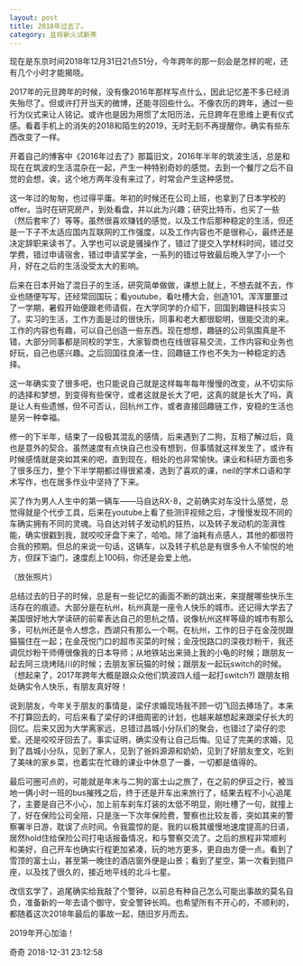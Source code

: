 ```yaml
---
layout: post
title: 2018年过去了。
category: 且将新火试新茶
---
```



现在是东京时间2018年12月31日21点51分，今年跨年的那一刻会是怎样的呢，还有几个小时才能揭晓。

2017年的元旦跨年的时候，没有像2016年那样写点什么，因此记忆差不多已经消失殆尽了。但或许打开当天的微博，还能寻回些什么。不像农历的跨年，通过一些行为仪式来让人铭记。或许也是因为用惯了太阳历法，元旦跨年在思维上更有仪式感。看着手机上的消失的2018和陌生的2019，无时无刻不再提醒你，确实有些东西改变了一样。

开着自己的博客中《2016年过去了》那篇旧文，2016年半年的筑波生活，总是和现在在筑波的生活混杂在一起，产生一种特别奇妙的感觉。去到一个餐厅之后不自觉的会想，诶，这个地方两年没有来过了，时常会产生这种感觉。

这一年过的匆匆，也过得平庸。年初的时候还在公司上班，也拿到了日本学校的offer。当时在研究房产，到处看盘，并以此为兴趣；研究比特币，也买了一些（然后套牢了）等等。虽然很喜欢赚钱的感觉，以及工作后那种稳定的生活，但还是一下子不太适应国内互联网的工作强度，以及工作内容也不是很称心，最终还是决定辞职来读书了。入学也可以说是骚操作了，错过了提交入学材料时间，错过交学费，错过申请宿舍，错过申请奖学金，一系列的错过导致最后晚入学了小一个月，好在之后的生活没受太大的影响。

后来在日本开始了混日子的生活，研究简单做做，课想上就上，不想去就不去，作业也随便写写，还经常回国玩；看youtube，看吐槽大会，创造101。浑浑噩噩过了一学期，暑假开始便跟老师请假，在大学同学的介绍下，回国到趣链科技实习了。实习的生活，工作方面是过的很快乐，同事和老大都很聪明，很能交流的来。工作的内容也有趣，可以自己创造一些东西。现在想想，趣链的公司氛围真是不错，大部分同事都是同校的学生，大家智商也在线很容易交流，工作内容和业务也好玩，自己也感兴趣。之后回国往良渚一住，回趣链工作也不失为一种稳定的选择。

这一年确实变了很多吧，也只能说自己就是这样每年每年慢慢的改变，从不切实际的选择和梦想，到变得有些保守，或者这就是长大了吧，这真的就是长大了吗，真是让人有些遗憾，但不可否认，回杭州工作，或者直接回趣链工作，安稳的生活也是另一种幸福。

修一的下半年，结束了一段极其混乱的感情，后来遇到了二狗，互相了解过后，竟也是意外的契合。虽然速度有点快自己也没有想到，但事情就这样发生了，或许有时候感情就是突如其来的吧，直到现在，相处的也非常愉快。课业和科研方面也多了很多压力，整个下半学期都过得很紧凑，选到了喜欢的课，neil的学术口语和学术写作，也在居多作业中坚持了下来。

买了作为男人人生中的第一辆车——马自达RX-8，之前确实对车没什么感觉，总觉得就是个代步工具，后来在youtube上看了些测评视频之后，才慢慢发现不同的车确实拥有不同的灵魂。马自达对转子发动机的狂热，以及转子发动机的澎湃性能，确实很戳到我，就咬咬牙盘下来了，哈哈。除了油耗有点感人，其他的都很符合我的预期。但总的来说一句话，这辆车，以及转子机总是有很多令人不愉悦的地方，但踩下油门，速度彪上100码，你还是会爱上他。

（放张照片）

总结过去的日子的时候，总是有一些记忆的画面不断的跳出来，来提醒哪些快乐生活存在的痕迹。大部分是在杭州，杭州真是一座令人快乐的城市。还记得大学去了美国很好地大学读研的前辈表达自己的思杭之情，说像杭州这样等级的城市有那么多，可杭州还是令人想念，西湖只有那么一个啊。在杭州，工作的日子在金茂悦跟猫猫住在一起；在金茂悦门口的超市买菜的时候；金茂悦路口的深夜炒粉干，我还调侃炒粉干师傅很像我的日本导师；从地铁站出来骑上我的小龟的时候；跟朋友一起去阿三烧烤陆川的时候；去朋友家玩猫的时候；跟朋友一起玩switch的时候。（想起来了，2017年跨年大概是跟众众他们筑波四人组一起打switch?) 跟朋友相处确实令人快乐，有朋友真好呀！

说到朋友，今年关于朋友的事情是，梁仔求婚现场我不顾一切飞回去捧场了。本来不打算回去的，可后来看了梁仔的详细周密的计划，也越来越想起来跟梁仔长大的回忆。后来又因为大学离家远，总错过昌城小分队们的聚会，也错过了梁仔的恋爱。还是咬咬牙回去了。事实证明，确实没有让自己后悔。见证了完美的求婚，见到了昌城小分队，见到了家人，见到了爸妈源源和奶奶，见到了好朋友奎文，吃到了美味的家乡菜，也着实在忙碌的课业中休息了一番，一切都是值得的。

最后可圈可点的，可能就是年末与二狗的富士山之旅了，在之前的伊豆之行，被当地一俩小时一班的bus摧残之后，终于还是开车出来旅行了，结果去程不小心追尾了，主要是自己不小心，加上前车刹车灯装的太低不明显，刚吐槽了一句，就撞上了，好在保险公司全陪，只是涨一下次年保险费，警察也比较友善，突如其来的警察署半日游，耽误了点时间。令我震惊的是，我的以极其缓慢地速度提高的日语，居然hold住给保险公司打电话报备情况，和与警察交流了。之后的旅程非常顺利和美好，自己开车也确实行程更加紧凑，玩的地方更多，更自由方便一点。看到了雪顶的富士山，甚至第一晚住的酒店窗外便是山景；看到了星空，第一次看到猎户座，以及找了很久的，接近地平线的北斗七星。

改信玄学了，追尾确实给我敲了个警钟，以前总有种自己怎么可能出事故的莫名自负，准备新的一年去请个御守，安全警钟长鸣。也希望所有不开心的，不顺利的，都随着这次2018年最后的事故一起，随旧岁月而去。

2019年开心加油！




奇奇
2018-12-31 23:12:58


